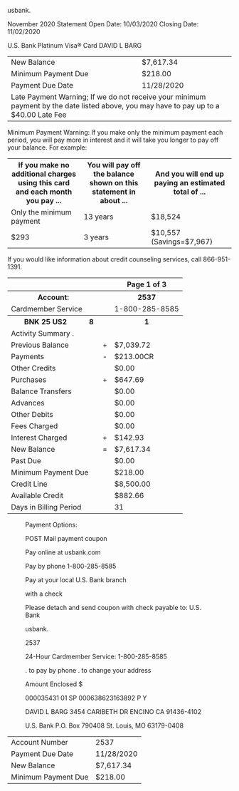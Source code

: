 usbank.

November 2020 Statement
Open Date: 10/03/2020 Closing Date: 11/02/2020

U.S. Bank Platinum Visa® Card
DAVID L BARG


<table>
<tr>
<td>New Balance</td>
<td>$7,617.34</td>
</tr>
<tr>
<td>Minimum Payment Due</td>
<td>$218.00</td>
</tr>
<tr>
<td>Payment Due Date</td>
<td>11/28/2020</td>
</tr>
<tr>
<td colspan="2">Late Payment Warning; If we do not receive your minimum payment by the date listed above, you may have to pay up to a $40.00 Late Fee</td>
</tr>
</table>


Minimum Payment Warning: If you make only the minimum
payment each period, you will pay more in interest and it will
take you longer to pay off your balance. For example:


<table>
<tr>
<th>If you make no additional charges using this card and each month you pay ...</th>
<th>You will pay off the balance shown on this statement in about ...</th>
<th>And you will end up paying an estimated total of ...</th>
</tr>
<tr>
<td>Only the minimum payment</td>
<td>13 years</td>
<td>$18,524</td>
</tr>
<tr>
<td>$293</td>
<td>3 years</td>
<td>$10,557 (Savings=$7,967)</td>
</tr>
</table>


If you would like information about credit counseling services,
call 866-951-1391.


<table>
<tr>
<th></th>
<th colspan="2"></th>
<th></th>
<th>Page 1 of 3</th>
</tr>
<tr>
<th colspan="3">Account:</th>
<th></th>
<th>2537</th>
</tr>
<tr>
<td colspan="4">Cardmember Service</td>
<td>1-800-285-8585</td>
</tr>
<tr>
<th>BNK 25 US2</th>
<th colspan="2">8</th>
<th></th>
<th>1</th>
</tr>
<tr>
<td colspan="3">Activity Summary .</td>
<td></td>
<td></td>
</tr>
<tr>
<td>Previous Balance</td>
<td colspan="2"></td>
<td>+</td>
<td>$7,039.72</td>
</tr>
<tr>
<td>Payments</td>
<td colspan="2"></td>
<td>-</td>
<td>$213.00CR</td>
</tr>
<tr>
<td>Other Credits</td>
<td colspan="2"></td>
<td></td>
<td>$0.00</td>
</tr>
<tr>
<td>Purchases</td>
<td colspan="2"></td>
<td>+</td>
<td>$647.69</td>
</tr>
<tr>
<td colspan="3">Balance Transfers</td>
<td></td>
<td>$0.00</td>
</tr>
<tr>
<td>Advances</td>
<td colspan="2"></td>
<td></td>
<td>$0.00</td>
</tr>
<tr>
<td>Other Debits</td>
<td colspan="2"></td>
<td></td>
<td>$0.00</td>
</tr>
<tr>
<td colspan="2">Fees Charged</td>
<td></td>
<td></td>
<td>$0.00</td>
</tr>
<tr>
<td>Interest Charged</td>
<td colspan="2"></td>
<td>+</td>
<td>$142.93</td>
</tr>
<tr>
<td>New Balance</td>
<td></td>
<td></td>
<td>=</td>
<td>$7,617.34</td>
</tr>
<tr>
<td>Past Due</td>
<td colspan="2"></td>
<td></td>
<td>$0.00</td>
</tr>
<tr>
<td colspan="2">Minimum Payment Due</td>
<td></td>
<td></td>
<td>$218.00</td>
</tr>
<tr>
<td>Credit Line</td>
<td></td>
<td></td>
<td></td>
<td>$8,500.00</td>
</tr>
<tr>
<td colspan="3">Available Credit</td>
<td></td>
<td>$882.66</td>
</tr>
<tr>
<td colspan="4">Days in Billing Period</td>
<td>31</td>
</tr>
</table>


<figure>

Payment
Options:

POST
Mail payment coupon

Pay online at
usbank.com

Pay by phone
1-800-285-8585

Pay at your local
U.S. Bank branch

with a check

Please detach and send coupon with check payable to: U.S. Bank

usbank.

2537

24-Hour Cardmember Service: 1-800-285-8585

. to pay by phone
. to change your address

Amount Enclosed
$

000035431 01 SP
000638623163892 P Y

DAVID L BARG
3454 CARIBETH DR
ENCINO CA 91436-4102

U.S. Bank
P.O. Box 790408
St. Louis, MO 63179-0408

</figure>


<table>
<tr>
<td>Account Number</td>
<td>2537</td>
</tr>
<tr>
<td>Payment Due Date</td>
<td>11/28/2020</td>
</tr>
<tr>
<td>New Balance</td>
<td>$7,617.34</td>
</tr>
<tr>
<td>Minimum Payment Due</td>
<td>$218.00</td>
</tr>
</table>


<!-- PageFooter="/12915" -->
<!-- PageBreak -->

